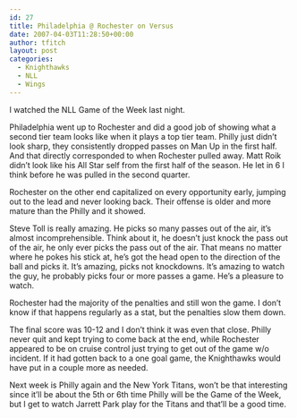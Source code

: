 ```yaml
---
id: 27
title: Philadelphia @ Rochester on Versus
date: 2007-04-03T11:28:50+00:00
author: tfitch
layout: post
categories:
  - Knighthawks
  - NLL
  - Wings
---
```

I watched the NLL Game of the Week last night.

Philadelphia went up to Rochester and did a good job of showing what a second tier team looks like when it plays a top tier team. Philly just didn&#8217;t look sharp, they consistently dropped passes on Man Up in the first half. And that directly corresponded to when Rochester pulled away. Matt Roik didn&#8217;t look like his All Star self from the first half of the season. He let in 6 I think before he was pulled in the second quarter.

Rochester on the other end capitalized on every opportunity early, jumping out to the lead and never looking back. Their offense is older and more mature than the Philly and it showed.

Steve Toll is really amazing. He picks so many passes out of the air, it&#8217;s almost incomprehensible. Think about it, he doesn&#8217;t just knock the pass out of the air, he only ever picks the pass out of the air. That means no matter where he pokes his stick at, he&#8217;s got the head open to the direction of the ball and picks it. It&#8217;s amazing, picks not knockdowns. It&#8217;s amazing to watch the guy, he probably picks four or more passes a game. He&#8217;s a pleasure to watch.

Rochester had the majority of the penalties and still won the game. I don&#8217;t know if that happens regularly as a stat, but the penalties slow them down.

The final score was 10-12 and I don&#8217;t think it was even that close. Philly never quit and kept trying to come back at the end, while Rochester appeared to be on cruise control just trying to get out of the game w/o incident. If it had gotten back to a one goal game, the Knighthawks would have put in a couple more as needed.

Next week is Philly again and the New York Titans, won&#8217;t be that interesting since it&#8217;ll be about the 5th or 6th time Philly will be the Game of the Week, but I get to watch Jarrett Park play for the Titans and that&#8217;ll be a good time.
